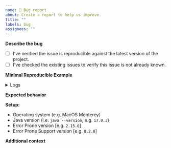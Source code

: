 ```yaml
---
name: 🐛 Bug report
about: Create a report to help us improve.
title: ""
labels: bug
assignees: ""
---
```


**Describe the bug**

<!--A clear and concise description of what the bug or issue is. -->

- [ ] I've verified the issue is reproducible against the latest version of the
      project.
- [ ] I've checked the existing issues to verify this issue is not already
      known.

**Minimal Reproducible Example**

<!--A clear and concise description of what happened.
Please include steps on how to reproduce the issue. -->

<details>
  <summary>Logs</summary>

      ```shell
      your logs here
      ```

</details>

**Expected behavior**

<!--A clear and concise description of what you expected to happen. -->

**Setup:**

<!-- Please complete the following information: -->

- Operating system (e.g. MacOS Monterey)
- Java version (i.e. `java --version`, e.g. `17.0.3`)
- Error Prone version [e.g. `2.15.0`]
- Error Prone Support version [e.g. `0.2.0`]

**Additional context**

<!--Provide any other context about the problem here.-->
